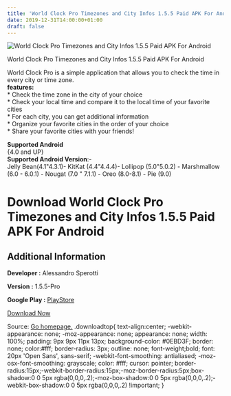 ```yaml
---
title: 'World Clock Pro Timezones and City Infos 1.5.5 Paid APK For Android'
date: 2019-12-31T14:00:00+01:00
draft: false
---
```


![World Clock Pro Timezones and City Infos 1.5.5 Paid APK For Android](https://i1.wp.com/apkhome.net/wp-content/uploads/2019/11/World-Clock-Pro-Timezones-and-City-Infos-1.5.5-Paid.png "World Clock Pro Timezones and City Infos 1.5.5 Paid APK For Android")

  

World Clock Pro Timezones and City Infos 1.5.5 Paid APK For Android

World Clock Pro is a simple application that allows you to check the time in every city or time zone.  
**features:**  
\* Check the time zone in the city of your choice  
\* Check your local time and compare it to the local time of your favorite cities  
\* For each city, you can get additional information  
\* Organize your favorite cities in the order of your choice  
\* Share your favorite cities with your friends!

**Supported Android**  
{4.0 and UP}  
**Supported Android Version**:-  
Jelly Bean(4.1"4.3.1)- KitKat (4.4"4.4.4)- Lollipop (5.0"5.0.2) - Marshmallow (6.0 - 6.0.1) - Nougat (7.0 " 7.1.1) - Oreo (8.0-8.1) - Pie (9.0)

Download World Clock Pro Timezones and City Infos 1.5.5 Paid APK For Android
============================================================================

Additional Information
----------------------

**Developer :** Alessandro Sperotti

**Version :** 1.5.5-Pro

**Google Play :** [PlayStore](https://play.google.com/store/apps/details?id=com.alesp.orologiomondiale.pro&hl=en)

  

[Download Now](https://store4app.co/post/world-clock-pro-timezones-and-city-infos-1-5-5-paid-apk-for-android_1573927044)

  
Source: [Go homepage.](https://store4app.co/post/world-clock-pro-timezones-and-city-infos-1-5-5-paid-apk-for-android_1573927044) .downloadtop{ text-align:center; -webkit-appearance: none; -moz-appearance: none; appearance: none; width: 100%; padding: 9px 9px 11px 13px; background-color: #0EBD3F; border: none; color:#fff; border-radius: 3px; outline: none; font-weight;bold; font: 20px 'Open Sans', sans-serif; -webkit-font-smoothing: antialiased; -moz-osx-font-smoothing: grayscale; color: #fff; cursor: pointer; border-radius:15px;-webkit-border-radius:15px;-moz-border-radius:5px;box-shadow:0 0 5px rgba(0,0,0,.2);-moz-box-shadow:0 0 5px rgba(0,0,0,.2);-webkit-box-shadow:0 0 5px rgba(0,0,0,.2) !important; }